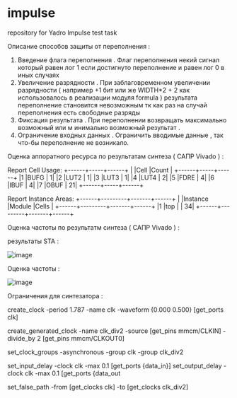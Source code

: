 # impulse
repository for Yadro Impulse test task

Описание способов защиты от переполнения : 

 1) Введение флага переполнения . Флаг переполнения некий сигнал который равен лог 1 если достигнуто переполнение и равен лог 0 в иных случаях
 2) Увеличение разрядности . При заблаговременном увеличении разрядности ( например +1 бит или же WIDTH*2 + 2 как использовалось в реализации модуля formula ) результата переполнение становится невозможным тк как раз на случай переполнения есть свободные разряды
 3) Фиксация результата . При переполнении возвращать максимально возможный или м инимально возможный результат .
 4) Ограничение входных данных . Ограничить вводимые данные , так что-бы переполнение не возникало.

Оценка аппоратного ресурса по результатам синтеза ( САПР Vivado ) :

Report Cell Usage: 
+------+-----+------+
|      |Cell |Count |
+------+-----+------+
|1     |BUFG |     1|
|2     |LUT2 |     1|
|3     |LUT3 |     1|
|4     |LUT4 |     2|
|5     |FDRE |     4|
|6     |IBUF |     4|
|7     |OBUF |    21|
+------+-----+------+

Report Instance Areas: 
+------+---------+-------+------+
|      |Instance |Module |Cells |
+------+---------+-------+------+
|1     |top      |       |    34|
+------+---------+-------+------+

Оценка частоты по результатм синтеза ( САПР Vivado ) :

результаты  STA :

![image](https://github.com/user-attachments/assets/e968f3c9-74cf-4401-99e2-d18452b7897b)

Оценка частоты :

![image](https://github.com/user-attachments/assets/a28e092b-92d4-4e1c-9334-8e387962adf9)

Ограничения для синтезатора :

create_clock -period 1.787 -name clk -waveform {0.000 0.500} [get_ports clk]

create_generated_clock -name clk_div2 -source [get_pins mmcm/CLKIN] -divide_by 2 [get_pins mmcm/CLKOUT0]

set_clock_groups -asynchronous -group clk -group clk_div2

set_input_delay  -clock clk -max 0.1 [get_ports {data_in}] 
set_output_delay -clock clk -max 0.1 [get_ports {data_out

set_false_path -from [get_clocks clk] -to [get_clocks clk_div2]
